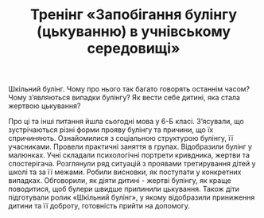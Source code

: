 ﻿---
title: Тренінг «Запобігання булінгу (цькуванню) в учнівському середовищі»
---

Шкільний булінг. Чому про нього  так багато говорять останнім часом? Чому з’являються випадки булінгу? Як вести себе дитині, яка стала жертвою цькування?

Про ці  та інші питання йшла сьогодні мова у 6-Б класі. З’ясували, що зустрічаються різні форми прояву булінгу та причини, що їх спричиняють.   Ознайомилися з соціальною структурою булінгу, її учасниками. Провели практичні заняття в групах. Відобразили булінг у малюнках. Учні  складали психологічні портрети  кривдника, жертви та спостерігача. Розглянули ряд ситуацій з проявами третирування дітей у школі та за її межами. Робили висновки, як  поступати у конкретних випадках.  Обговорили, як діяти дитині - жертві булінгу, як краще поводитися, щоб булери швидше припинили цькування. Також діти підготували ролик  «Шкільний  булінг», у якому відобразили приниження дитини та її доброту,  готовність прийти на допомогу.

<slideshow></slideshow>
